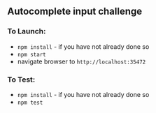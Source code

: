 ## Autocomplete input challenge

### To Launch:

- `npm install` - if you have not already done so
- `npm start`
- navigate browser to `http://localhost:35472`


### To Test:
- `npm install` - if you have not already done so
- `npm test`
